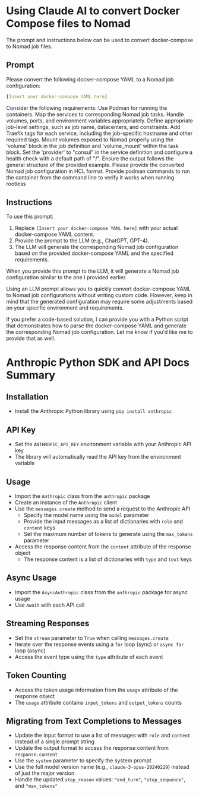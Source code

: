 # Using Claude AI to convert Docker Compose files to Nomad

The prompt and instructions below can be used to convert docker-compose to Nomad job files.

## Prompt

Please convert the following docker-compose YAML to a Nomad job configuration:

```yaml
[Insert your docker-compose YAML here]
```

Consider the following requirements:
Use Podman for running the containers.
Map the services to corresponding Nomad job tasks.
Handle volumes, ports, and environment variables appropriately.
Define appropriate job-level settings, such as job name, datacenters, and constraints.
Add Traefik tags for each service, including the job-specific hostname and other required tags.
Mount volumes exposed to Nomad properly using the 'volume' block in the job definition and 'volume_mount' within the task block.
Set the 'provider' to "consul" in the service definition and configure a health check with a default path of "/".
Ensure the output follows the general structure of the provided example.
Please provide the converted Nomad job configuration in HCL format.
Provide podman commands to run the container from the command line to verify it works when running rootless

## Instructions

To use this prompt:
1. Replace `[Insert your docker-compose YAML here]` with your actual docker-compose YAML content.
2. Provide the prompt to the LLM (e.g., ChatGPT, GPT-4).
3. The LLM will generate the corresponding Nomad job configuration based on the provided docker-compose YAML and the specified requirements.

When you provide this prompt to the LLM, it will generate a Nomad job configuration similar to the one I provided earlier.

Using an LLM prompt allows you to quickly convert docker-compose YAML to Nomad job configurations without writing custom code. However, keep in mind that the generated configuration may require some adjustments based on your specific environment and requirements.

If you prefer a code-based solution, I can provide you with a Python script that demonstrates how to parse the docker-compose YAML and generate the corresponding Nomad job configuration. Let me know if you'd like me to provide that as well.

# Anthropic Python SDK and API Docs Summary

## Installation
- Install the Anthropic Python library using `pip install anthropic`

## API Key
- Set the `ANTHROPIC_API_KEY` environment variable with your Anthropic API key
- The library will automatically read the API key from the environment variable

## Usage
- Import the `Anthropic` class from the `anthropic` package
- Create an instance of the `Anthropic` client
- Use the `messages.create` method to send a request to the Anthropic API
  - Specify the model name using the `model` parameter
  - Provide the input messages as a list of dictionaries with `role` and `content` keys
  - Set the maximum number of tokens to generate using the `max_tokens` parameter
- Access the response content from the `content` attribute of the response object
  - The response content is a list of dictionaries with `type` and `text` keys

## Async Usage
- Import the `AsyncAnthropic` class from the `anthropic` package for async usage
- Use `await` with each API call

## Streaming Responses
- Set the `stream` parameter to `True` when calling `messages.create`
- Iterate over the response events using a `for` loop (sync) or `async for` loop (async)
- Access the event type using the `type` attribute of each event

## Token Counting
- Access the token usage information from the `usage` attribute of the response object
- The `usage` attribute contains `input_tokens` and `output_tokens` counts

## Migrating from Text Completions to Messages
- Update the input format to use a list of messages with `role` and `content` instead of a single prompt string
- Update the output format to access the response content from `response.content`
- Use the `system` parameter to specify the system prompt
- Use the full model version name (e.g., `claude-3-opus-20240229`) instead of just the major version
- Handle the updated `stop_reason` values: `"end_turn"`, `"stop_sequence"`, and `"max_tokens"`